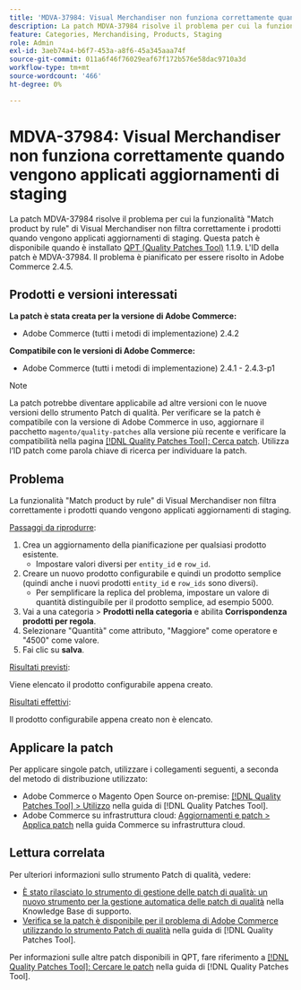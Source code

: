 ```yaml
---
title: 'MDVA-37984: Visual Merchandiser non funziona correttamente quando vengono applicati aggiornamenti di staging'
description: La patch MDVA-37984 risolve il problema per cui la funzionalità "Match product by rule" di Visual Merchandiser non filtra correttamente i prodotti quando vengono applicati aggiornamenti di staging. Questa patch è disponibile quando è installato [Quality Patches Tool (QPT)](https://experienceleague.adobe.com/it/docs/commerce-operations/tools/quality-patches-tool/quality-patches-tool-to-self-serve-quality-patches) 1.1.9. L'ID della patch è MDVA-37984. Il problema è pianificato per essere risolto in Adobe Commerce 2.4.5.
feature: Categories, Merchandising, Products, Staging
role: Admin
exl-id: 3aeb74a4-b6f7-453a-a8f6-45a345aaa74f
source-git-commit: 011a6f46f76029eaf67f172b576e58dac9710a3d
workflow-type: tm+mt
source-wordcount: '466'
ht-degree: 0%

---
```


# MDVA-37984: Visual Merchandiser non funziona correttamente quando vengono applicati aggiornamenti di staging

La patch MDVA-37984 risolve il problema per cui la funzionalità &quot;Match product by rule&quot; di Visual Merchandiser non filtra correttamente i prodotti quando vengono applicati aggiornamenti di staging. Questa patch è disponibile quando è installato [QPT (Quality Patches Tool)](https://experienceleague.adobe.com/it/docs/commerce-operations/tools/quality-patches-tool/quality-patches-tool-to-self-serve-quality-patches) 1.1.9. L&#39;ID della patch è MDVA-37984. Il problema è pianificato per essere risolto in Adobe Commerce 2.4.5.

## Prodotti e versioni interessati

**La patch è stata creata per la versione di Adobe Commerce:**

* Adobe Commerce (tutti i metodi di implementazione) 2.4.2

**Compatibile con le versioni di Adobe Commerce:**

* Adobe Commerce (tutti i metodi di implementazione) 2.4.1 - 2.4.3-p1

>[!NOTE]
>
>La patch potrebbe diventare applicabile ad altre versioni con le nuove versioni dello strumento Patch di qualità. Per verificare se la patch è compatibile con la versione di Adobe Commerce in uso, aggiornare il pacchetto `magento/quality-patches` alla versione più recente e verificare la compatibilità nella pagina [[!DNL Quality Patches Tool]: Cerca patch](https://experienceleague.adobe.com/it/docs/commerce-operations/tools/quality-patches-tool/quality-patches-tool-to-self-serve-quality-patches). Utilizza l’ID patch come parola chiave di ricerca per individuare la patch.

## Problema

La funzionalità &quot;Match product by rule&quot; di Visual Merchandiser non filtra correttamente i prodotti quando vengono applicati aggiornamenti di staging.

<u>Passaggi da riprodurre</u>:

1. Crea un aggiornamento della pianificazione per qualsiasi prodotto esistente.
   * Impostare valori diversi per `entity_id` e `row_id`.
1. Creare un nuovo prodotto configurabile e quindi un prodotto semplice (quindi anche i nuovi prodotti `entity_id` e `row_ids` sono diversi).
   * Per semplificare la replica del problema, impostare un valore di quantità distinguibile per il prodotto semplice, ad esempio 5000.
1. Vai a una categoria > **Prodotti nella categoria** e abilita **Corrispondenza prodotti per regola**.
1. Selezionare &quot;Quantità&quot; come attributo, &quot;Maggiore&quot; come operatore e &quot;4500&quot; come valore.
1. Fai clic su **salva**.

<u>Risultati previsti</u>:

Viene elencato il prodotto configurabile appena creato.

<u>Risultati effettivi</u>:

Il prodotto configurabile appena creato non è elencato.

## Applicare la patch

Per applicare singole patch, utilizzare i collegamenti seguenti, a seconda del metodo di distribuzione utilizzato:

* Adobe Commerce o Magento Open Source on-premise: [[!DNL Quality Patches Tool] > Utilizzo](/help/tools/quality-patches-tool/usage.md) nella guida di [!DNL Quality Patches Tool].
* Adobe Commerce su infrastruttura cloud: [Aggiornamenti e patch > Applica patch](https://experienceleague.adobe.com/docs/commerce-cloud-service/user-guide/develop/upgrade/apply-patches.html?lang=it) nella guida Commerce su infrastruttura cloud.

## Lettura correlata

Per ulteriori informazioni sullo strumento Patch di qualità, vedere:

* [È stato rilasciato lo strumento di gestione delle patch di qualità: un nuovo strumento per la gestione automatica delle patch di qualità](https://experienceleague.adobe.com/it/docs/commerce-operations/tools/quality-patches-tool/quality-patches-tool-to-self-serve-quality-patches) nella Knowledge Base di supporto.
* [Verifica se la patch è disponibile per il problema di Adobe Commerce utilizzando lo strumento Patch di qualità](/help/tools/quality-patches-tool/patches-available-in-qpt/check-patch-for-magento-issue-with-magento-quality-patches.md) nella guida di [!DNL Quality Patches Tool].

Per informazioni sulle altre patch disponibili in QPT, fare riferimento a [[!DNL Quality Patches Tool]: Cercare le patch](https://experienceleague.adobe.com/tools/commerce-quality-patches/index.html?lang=it) nella guida di [!DNL Quality Patches Tool].
